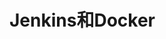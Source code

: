 

# Jenkins和Docker
<!-- 

Jenkins +Docker+Git 实现自动部署
https://www.cnblogs.com/seanRay/p/15126859.html
 Jenkins+Docker 一键自动化部署 SpringBoot 项目 
 https://mp.weixin.qq.com/s/C7o0SDNW-rajE0FywGGbTQ
-->

